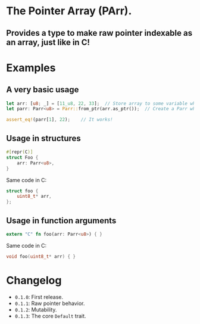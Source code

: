 # The **P**ointer **Arr**ay (PArr).

## Provides a type to make raw pointer indexable as an array, just like in C!

# Examples

## A very basic usage
```rust
let arr: [u8; _] = [11_u8, 22, 33];  // Store array to some variable which is Parr will be point to.
let parr: Parr<u8> = Parr::from_ptr(arr.as_ptr());  // Create a Parr which is pointing to the out array.

assert_eq!(parr[1], 22);    // It works!
```

## Usage in structures
```rust
#[repr(C)]
struct Foo {
    arr: Parr<u8>,
}
```
Same code in C:
```c
struct foo {
    uint8_t* arr,
};
```

## Usage in function arguments
```rust
extern "C" fn foo(arr: Parr<u8>) { }
```
Same code in C:
```c
void foo(uint8_t* arr) { }
```

# Changelog

- `0.1.0`: First release.
- `0.1.1`: Raw pointer behavior.
- `0.1.2`: Mutability.
- `0.1.3`: The core `Default` trait.
